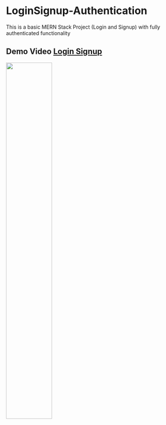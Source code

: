 # LoginSignup-Authentication
This is a basic MERN Stack Project (Login and Signup) with fully authenticated functionality


## Demo Video [Login Signup](https://youtu.be/ht-drD422Dc)

[<img src="https://img.youtube.com/vi/ht-drD422Dc/maxresdefault.jpg" width="50%" >](https://youtu.be/ht-drD422Dc)
